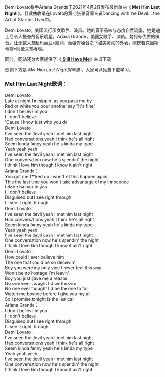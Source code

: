 

Demi Lovato联手Ariana Grande于2021年4月2日发布最新单曲《 **Met Him Last Night**
》。且此曲收录在Lovato的第七张录音室专辑Dancing with the Devil... the Art of Starting Over中。

Demi Lovato，美国流行乐女歌手、演员。她的音乐品味与态度自然流露，她是迪士尼令人振奋的音乐明星。Ariana
Grande，美国女歌手、演员。她拥有优质的嗓音，让无数人想起玛丽亚•凯莉，而强悍嗓音之下甜美灵动的外表，则恍若克里斯蒂娜•阿奎莱拉再现。

同时，网站还为大家提供了《[ **Still Have Me**](Music-12184-Still-Have-Me-Demi-Lovato.html
"Still Have Me")》曲谱下载

歌词下方是 _Met Him Last Night钢琴谱_ ，大家可以免费下载学习。

### Met Him Last Night歌词：

Demi Lovato：  
Late at night I'm sippin' as you pass me by  
Red or white you pour another say "It's fine"  
I don't believe in you  
I I don't believe  
'Cause I know just who you do  
Demi Lovato：  
I've seen the devil yeah I met him last night  
Had conversations yeah I think he's all right  
Seem kinda funny yeah he's kinda my type  
Yeah yeah yeah  
I've seen the devil yeah I met him last night  
One conversation now he's spendin' the night  
I think I love him though I know it ain't right  
Ariana Grande：  
You got me f**ked up I won't let this happen again  
This the last time you won't take advantage of my innocence  
I don't believe in you  
I I don't believe  
Disguised but I see right through  
I I see it right through  
Demi Lovato：  
I've seen the devil yeah I met him last night  
Had conversations yeah I think he's all right  
Seem kinda funny yeah he's kinda my type  
Yeah yeah yeah  
I've seen the devil yeah I met him last night  
One conversation now he's spendin' the night  
I think I love him though I know it ain't right  
Demi Lovato：  
How could I ever believe him  
The one that could be so deceivin'  
Boy you were my only vice I never feel this way  
Won't be no hostage I'm leavin'  
Boy you just gave me a reason  
No one ever thought I'd be the one  
No one ever thought I'd be the one to fall  
Watch me bounce before I give you my all  
So I promise tonight is the last call  
Ariana Grande：  
I don't believe in you  
I I don't believe  
Disguised but I see right through  
I I see it right through  
Demi Lovato：  
I've seen the devil yeah I met him last night  
Had conversations yeah I think he's all right  
Seem kinda funny yeah he's kinda my type  
Yeah yeah yeah  
I've seen the devil yeah I met him last night  
One conversation now he's spendin' the night  
I think I love him though I know it ain't right

